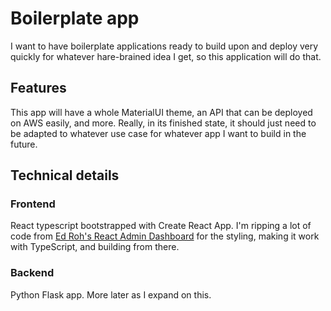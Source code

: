 # Boilerplate app
I want to have boilerplate applications ready to build upon and deploy very quickly for whatever hare-brained idea I get, so this application will do that.

## Features
This app will have a whole MaterialUI theme, an API that can be deployed on AWS easily, and more. Really, in its finished state, it should just need to be adapted to whatever use case for whatever app I want to build in the future.

## Technical details
### Frontend
React typescript bootstrapped with Create React App. I'm ripping a lot of code from [Ed Roh's React Admin Dashboard](https://github.com/ed-roh/react-admin-dashboard/) for the styling, making it work with TypeScript, and building from there.

### Backend
Python Flask app. More later as I expand on this.

